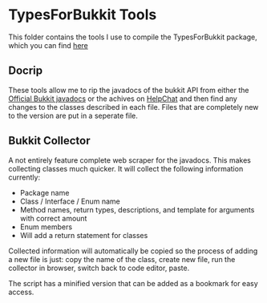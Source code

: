 # TypesForBukkit Tools

This folder contains the tools I use to compile the TypesForBukkit package, which you can find [here](https://www.npmjs.com/package/typesforbukkit)

## Docrip
These tools allow me to rip the javadocs of the bukkit API from either the [Official Bukkit javadocs](https://hub.spigotmc.org/javadocs/bukkit/) or the achives on [HelpChat](https://helpch.at/docs/)
and then find any changes to the classes described in each file. Files that are completely new to the version are put in a seperate file. 

## Bukkit Collector
A not entirely feature complete web scraper for the javadocs. This makes collecting classes much quicker. It will collect the following information currently:
* Package name
* Class / Interface / Enum name
* Method names, return types, descriptions, and template for arguments with correct amount
* Enum members
* Will add a return statement for classes

Collected information will automatically be copied so the process of adding a new file is just: copy the name of the class, create new file, run the collector in browser, switch back to code editor, paste.

The script has a minified version that can be added as a bookmark for easy access.
